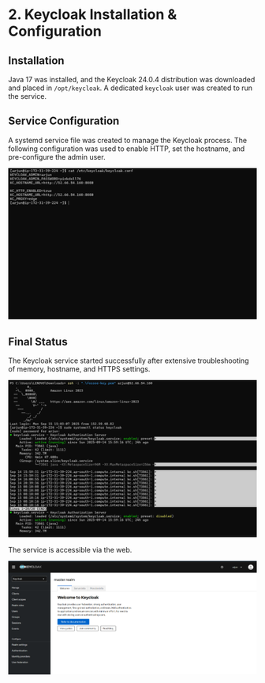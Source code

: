 # 2. Keycloak Installation & Configuration

## Installation
Java 17 was installed, and the Keycloak 24.0.4 distribution was downloaded and placed in `/opt/keycloak`. A dedicated `keycloak` user was created to run the service.

## Service Configuration
A systemd service file was created to manage the Keycloak process. The following configuration was used to enable HTTP, set the hostname, and pre-configure the admin user.

![Keycloak Configuration](./images/04-keycloak-conf.png)

## Final Status
The Keycloak service started successfully after extensive troubleshooting of memory, hostname, and HTTPS settings.

![Keycloak Service Status](./images/03-keycloak-status.png)

The service is accessible via the web.

![Keycloak Login Page](./images/05-keycloak-login-page.png)